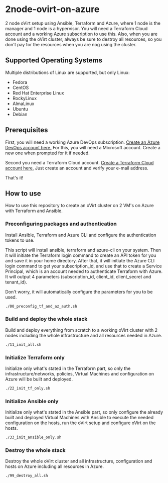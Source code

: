 # 2node-ovirt-on-azure

2 node oVirt setup using Ansible, Terraform and Azure, where 1 node is the manager and 1 node is a hypervisor.
You will need a Terraform Cloud account and a working Azure subscription to use this.
Also, when you are done using the oVirt cluster, always be sure to destroy all resources, so you don't pay for the resources when you are nog using the cluster.

## Supported Operating Systems
Multiple distributions of Linux are supported, but only Linux:
* Fedora
* CentOS
* Red Hat Enterprise Linux
* RockyLinux
* AlmaLinux
* Ubuntu
* Debian

## Prerequisites
First, you will need a working Azure DevOps subscription. [Create an Azure DevOps account here.](https://azure.microsoft.com/en-us/products/devops/?nav=min)
For this, you will need a Microsoft account. Create a new one when prompted for it if needed.

Second you need a Terraform Cloud account. [Create a Terraform Cloud account here.](https://app.terraform.io)
Just create an account and verify your e-mail address.

That's it!

## How to use
How to use this repository to create an oVirt cluster on 2 VM's on Azure with Terraform and Ansible.

### Preconfiguring packages and authentication
Install Ansible, Terraform and Azure CLI and configure the authentication tokens to use.

This script will install ansible, terraform and azure-cli on your system.
Then it will initiate the Terraform login command to create an API token for you and save it in your home directory.
After that, it will initiate the Azure CLI login command to get your subscription_id, and use that to create a Service Principal, which is an account needed to authenticate Terraform with Azure. It will output 4 parameters (subscription_id, client_id, client_secret and tenant_id).

Don't worry, it will automatically configure the parameters for you to be used.

```bash
./00_preconfig_tf_and_az_auth.sh
```

### Build and deploy the whole stack
Build and deploy everything from scratch to a working oVirt cluster with 2 nodes including the whole infrastructure and all resources needed in Azure.

```bash
./11_init_all.sh
```

### Initialize Terraform only
Initialize only what's stated in the Terraform part, so only the infrastructure/networks, policies, Virtual Machines and configuration on Azure will be built and deployed.

```bash
./22_init_tf_only.sh
```

### Initialize Ansible only
Initialize only what's stated in the Ansible part, so only configure the already built and deployed Virtual Machines with Ansible to execute the needed configuration on the hosts, run the oVirt setup and configure oVirt on the hosts.

```bash
./33_init_ansible_only.sh
```

### Destroy the whole stack
Destroy the whole oVirt cluster and all infrastructure, configuration and hosts on Azure including all resources in Azure.

```bash
./99_destroy_all.sh
```


